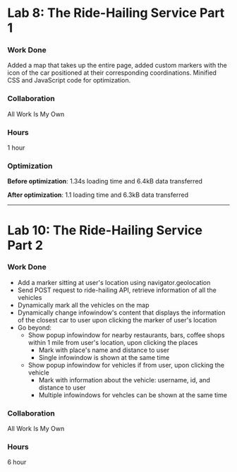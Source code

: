 # Lab 8: The Ride-Hailing Service Part 1

### Work Done
Added a map that takes up the entire page, added custom markers with the icon of the car positioned at their corresponding coordinations. Minified CSS and JavaScript code for optimization.

### Collaboration
All Work Is My Own

### Hours
1 hour

### Optimization

**Before optimization**: 1.34s loading time and 6.4kB data transferred

**After optimization**: 1.1 loading time and 6.3kB data transferred

---

# Lab 10: The Ride-Hailing Service Part 2

### Work Done
- Add a marker sitting at user's location using navigator.geolocation
- Send POST request to ride-hailing API, retrieve information of all the vehicles
- Dynamically mark all the vehicles on the map
- Dynamically change infowindow's content that displays the information of the closest car to user upon clicking the marker of user's location
- Go beyond: 
    - Show popup infowindow for nearby restaurants, bars, coffee shops within 1 mile from user's location, upon clicking the places
        - Mark with place's name and distance to user
        - Single infowindow is shown at the same time
    - Show popup infowindow for vehicles if from user, upon clicking the vehicle
        - Mark with information about the vehicle: username, id, and distance to user
        - Multiple infowindows for vehcles can be shown at the same time

### Collaboration
All Work Is My Own

### Hours
6 hour